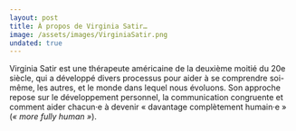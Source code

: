 ```yaml
---
layout: post
title: À propos de Virginia Satir…
image: /assets/images/VirginiaSatir.png
undated: true
---
```


Virginia Satir est une thérapeute américaine de la deuxième moitié du 20e
siècle, qui a développé divers processus pour aider à se comprendre soi-même,
les autres, et le monde dans lequel nous évoluons. Son approche repose sur le
développement personnel, la communication congruente et comment aider chacun·e
à devenir « davantage complètement humain·e » (_«&nbsp;more fully human&nbsp;»_).

